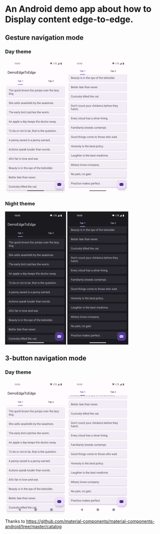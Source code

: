 # An Android demo app about how to Display content edge-to-edge.

## Gesture navigation mode

### Day theme

<img src="images/day-gesture-navi-with-toolbar.jpg" alt="day-gesture-navi-with-toolbar" width="200"   /> <img src="images/day-gesture-navi-scroll_to_top.jpg" alt="day-gesture-navi-scroll_to_top" width="200"   />

### Night theme

<img src="images/night-gesture-navi-with-toolbar.jpg" alt="night-gesture-navi-with-toolbar" width="200"   /> <img src="images/night-gesture-navi-scroll_to_top.jpg" alt="night-gesture-navi-scroll_to_top"  width="200"  />

## 3-button navigation mode

### Day theme
<img src="images/day-3-button-navi-with-toolbar.jpg" alt="day-3-button-navi-with-toolbar" width="200"   /> <img src="images/day-3-button-navi-scroll_to_top.jpg" alt="day-3-button-navi-scroll_to_top" width="200"   />



Thanks to https://github.com/material-components/material-components-android/tree/master/catalog
